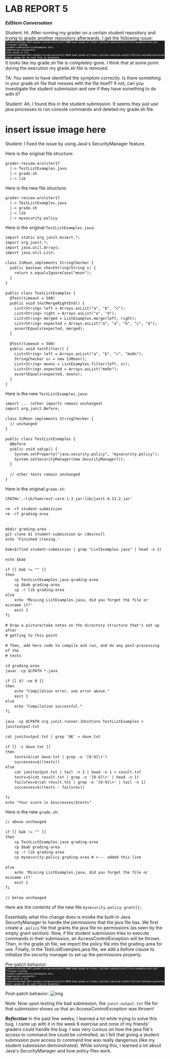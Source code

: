# LAB REPORT 5

***EdStem Conversation***

Student: Hi. After running my grader on a certain student repository and trying to grade another repository afterwards, I get the following issue:
![img](/lab5symptom.png)
It looks like my grade.sh file is completely gone. I think that at some point during the execution my grade.sh file is removed.

TA: You seem to have identified the symptom correctly. Is there something in your grade.sh file that messes with the file itself? If not, can you investigate the student submission and see if they have something to do with it?

Student: Ah, I found this in the student submission. It seems they just use java processes to run console commands and deleted my grade.sh file.
# insert issue image here

Student: I fixed the issue by using Java's SecurityManager feature. 

Here is the original file structure:
```
grader-review-arulster17
  |-> TestListExamples.java
  |-> grade.sh
  |-> lib
```

Here is the new file structure: 
```
grader-review-arulster17
  |-> TestListExamples.java
  |-> grade.sh
  |-> lib
  |-> mysecurity.policy
```

Here is the original ```TestListExamples.java```:
```
import static org.junit.Assert.*;
import org.junit.*;
import java.util.Arrays;
import java.util.List;

class IsMoon implements StringChecker {
  public boolean checkString(String s) {
    return s.equalsIgnoreCase("moon");
  }
}

public class TestListExamples {
  @Test(timeout = 500)
  public void testMergeRightEnd() {
    List<String> left = Arrays.asList("a", "b", "c");
    List<String> right = Arrays.asList("a", "d");
    List<String> merged = ListExamples.merge(left, right);
    List<String> expected = Arrays.asList("a", "a", "b", "c", "d");
    assertEquals(expected, merged);
  }

  @Test(timeout = 500)
  public void testFilter() {
    List<String> left = Arrays.asList("a", "b", "c", "moOn");
    StringChecker sc = new IsMoon();
    List<String> moons = ListExamples.filter(left, sc);
    List<String> expected = Arrays.asList("moOn");
    assertEquals(expected, moons);
  }
}
```

Here is the new ```TestListExamples.java```:
```
import ... (other imports remain unchanged)
import org.junit.Before;

class IsMoon implements StringChecker {
  // unchanged
}

public class TestListExamples {
  @Before
  public void setup() {
    System.setProperty("java.security.policy", "mysecurity.policy");
    System.setSecurityManager(new SecurityManager());
  }

  // other tests remain unchanged
}
```

Here is the original ```grade.sh```:
```
CPATH='.:lib/hamcrest-core-1.3.jar:lib/junit-4.13.2.jar'

rm -rf student-submission
rm -rf grading-area


mkdir grading-area
git clone $1 student-submission &> /dev/null
echo 'Finished cloning.'

bab=$(find student-submission | grep "ListExamples.java" | head -n 1)

echo $bab

if [[ bab != "" ]]
then
	cp TestListExamples.java grading-area
	cp $bab grading-area
	cp -r lib grading-area
else
	echo 'Missing ListExamples.java, did you forget the file or misname it?'
	exit 1
fi

# Draw a picture/take notes on the directory structure that's set up after
# getting to this point

# Then, add here code to compile and run, and do any post-processing of the
# tests

cd grading-area
javac -cp $CPATH *.java

if [[ $? -ne 0 ]]
then
	echo "Compilation error, see error above."
	exit 1
else
	echo "Compilation successful."
fi

java -cp $CPATH org.junit.runner.JUnitCore TestListExamples > junitoutput.txt

cat junitoutput.txt | grep 'OK' > dave.txt

if [[ -s dave.txt ]]
then
	tests=$(cat dave.txt | grep -o '[0-9]\+')
	successes=$((tests))
else
	cat junitoutput.txt | tail -n 2 | head -n 1 > result.txt
	tests=$(cat result.txt | grep -o '[0-9]\+' | head -n 1)
	failures=$(cat result.txt | grep -o '[0-9]\+' | tail -n 1)
	successes=$((tests - failures))

fi
echo "Your score is $successes/$tests"
```

Here is the new ```grade.sh```:
```
// above unchanged

if [[ bab != "" ]]
then
	cp TestListExamples.java grading-area
	cp $bab grading-area
	cp -r lib grading-area
  	cp mysecurity.policy grading-area # <--- added this line

else
	echo 'Missing ListExamples.java, did you forget the file or misname it?'
	exit 1
fi

// below unchanged
```

Here are the contents of the new file ```mysecurity.policy```:
```grant{};```

Essentially what this change does is invoke the built-in Java SecurityManager to handle the permissions that the java file has. We first create a ```.policy``` file that grants the java file no permissions (as seen by the empty grant section). Now, if the student submission tries to execute commands in their submission, an AccessControlException will be thrown. Then, in the grade.sh file, we import the policy file into the grading-area for use. Finally, in the TestListExamples.java file, we add a before clause to initialize the security manager to set up the permissions properly.

Pre-patch behavior:
![img](/lab5symptom.png)

Post-patch behavior:
![img](/lab5postpatch.png)

Note: Now upon testing the bad submission, the ```junit-output.txt``` file for that submission shows us that an AccessControlException was thrown!

***Reflection***
In the past few weeks, I learned a lot while trying to solve this bug. I came up with it in the week 6 exercise and none of my friends' graders could handle the bug. I was very curious on how the java file's access to command line could be controlled, as I felt that giving a student submission pure access to command line was really dangerous (like my student submission demonstrated). While solving this, I learned a lot about Java's SecurityManager and how policy files work.
